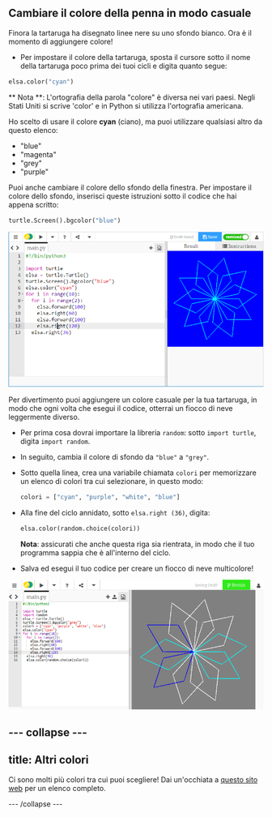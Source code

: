## Cambiare il colore della penna in modo casuale

Finora la tartaruga ha disegnato linee nere su uno sfondo bianco. Ora è il momento di aggiungere colore!

- Per impostare il colore della tartaruga, sposta il cursore sotto il nome della tartaruga poco prima dei tuoi cicli e digita quanto segue:

```python
elsa.color("cyan")
```

** Nota **: L'ortografia della parola "colore" è diversa nei vari paesi. Negli Stati Uniti si scrive 'color' e in Python si utilizza l'ortografia americana.

Ho scelto di usare il colore **cyan** (ciano), ma puoi utilizzare qualsiasi altro da questo elenco:

- "blue"
- "magenta"
- "grey"
- "purple"

Puoi anche cambiare il colore dello sfondo della finestra. Per impostare il colore dello sfondo, inserisci queste istruzioni sotto il codice che hai appena scritto:

```python
turtle.Screen().bgcolor("blue")
```

![](images/colour.png)

Per divertimento puoi aggiungere un colore casuale per la tua tartaruga, in modo che ogni volta che esegui il codice, otterrai un fiocco di neve leggermente diverso.

- Per prima cosa dovrai importare la libreria `random`: sotto `import turtle`, digita `import random`.

- In seguito, cambia il colore di sfondo da `"blue"` a `"grey"`.

- Sotto quella linea, crea una variabile chiamata `colori` per memorizzare un elenco di colori tra cui selezionare, in questo modo:
    
    ```python
    colori = ["cyan", "purple", "white", "blue"]
    ```

- Alla fine del ciclo annidato, sotto `elsa.right (36)`, digita:
    
    ```python
    elsa.color(random.choice(colori))  
    ```
    
    **Nota**: assicurati che anche questa riga sia rientrata, in modo che il tuo programma sappia che è all'interno del ciclo.

- Salva ed esegui il tuo codice per creare un fiocco di neve multicolore!

![](images/colour-list.png)

## \--- collapse \---

## title: Altri colori

Ci sono molti più colori tra cui puoi scegliere! Dai un'occhiata a [questo sito web](https://wiki.tcl.tk/37701) per un elenco completo.

\--- /collapse \---